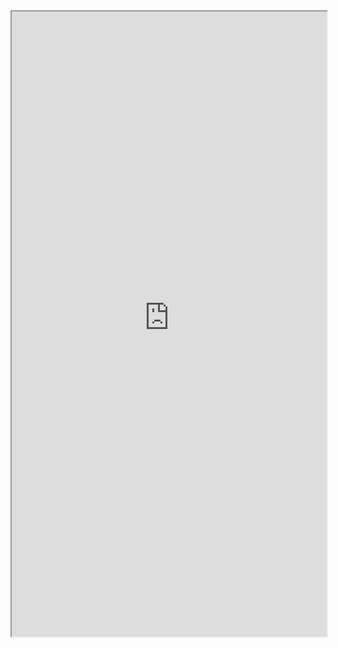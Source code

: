 


<iframe src="https://mbkranz-jcoin-core-measures-appmain-ah4ety.streamlit.app/main" title="timepoints" width=100% height=1000px></iframe>